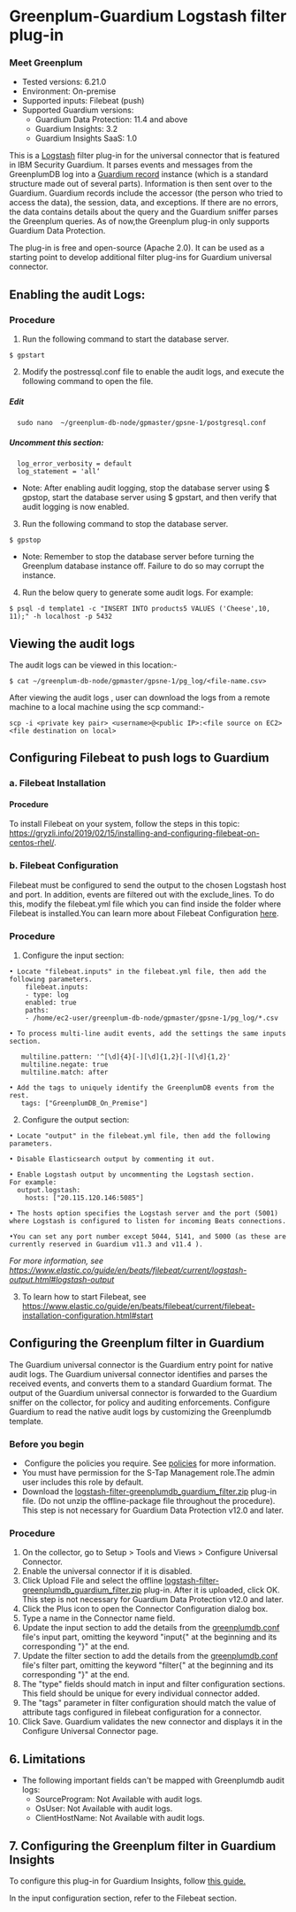 # Greenplum-Guardium Logstash filter plug-in
### Meet Greenplum
* Tested versions: 6.21.0
* Environment: On-premise
* Supported inputs: Filebeat (push)
* Supported Guardium versions:
  * Guardium Data Protection: 11.4 and above
  * Guardium Insights: 3.2
  * Guardium Insights SaaS: 1.0

This is a [Logstash](https://github.com/elastic/logstash) filter plug-in for the universal connector that is featured in IBM Security Guardium. It parses events and messages from the GreenplumDB log into a [Guardium record](https://github.com/IBM/universal-connectors/blob/main/common/src/main/java/com/ibm/guardium/universalconnector/commons/structures/Record.java) instance (which is a standard structure made out of several parts). Information is then sent over to the Guardium. Guardium records include the accessor (the person who tried to access the data), the session, data, and exceptions. If there are no errors, the data contains details about the query and the Guardium sniffer parses the Greenplum queries. As of now,the Greenplum plug-in only supports Guardium Data Protection.

The plug-in is free and open-source (Apache 2.0). It can be used as a starting point to develop additional filter plug-ins for Guardium universal connector.

## Enabling the audit Logs:

### Procedure 
1. Run the following command to start the database server.
```
$ gpstart
```
2. Modify the postressql.conf file to enable the audit logs, and execute the following command to open the file.

##### Edit
``` 
  sudo nano  ~/greenplum-db-node/gpmaster/gpsne-1/postgresql.conf
```
##### Uncomment this section:
```
  log_error_verbosity = default
  log_statement = 'all‘
```
* Note: After enabling audit logging, stop the database server using $ gpstop, start the database server using $ gpstart, and then verify that audit logging is now enabled.

3. Run the following command to stop the database server.
```
$ gpstop
```
* Note: Remember to stop the database server before turning the Greenplum database instance off. Failure to do so may corrupt the instance.

4. Run the below query to generate some audit logs. For example:
```
$ psql -d template1 -c "INSERT INTO products5 VALUES ('Cheese',10, 11);" -h localhost -p 5432
```
## Viewing the audit logs
The audit logs can be viewed in this location:-
```
$ cat ~/greenplum-db-node/gpmaster/gpsne-1/pg_log/<file-name.csv>
```
After viewing the audit logs , user can download the logs from a remote machine to a local machine using the scp command:- 
```
scp -i <private key pair> <username>@<public IP>:<file source on EC2> <file destination on local>
```

## Configuring Filebeat to push logs to Guardium

### a. Filebeat Installation

#### Procedure

To install Filebeat on your system, follow the steps in this topic: https://gryzli.info/2019/02/15/installing-and-configuring-filebeat-on-centos-rhel/.

### b. Filebeat Configuration

Filebeat must be configured to send the output to the chosen Logstash host and port. In addition, events are filtered out with the exclude_lines. To do this, modify the filebeat.yml file which you can find inside the folder where Filebeat is installed.You can learn more about Filebeat Configuration [here](https://www.elastic.co/guide/en/beats/filebeat/current/filebeat-input-log.html#:~:text=include_lines%20edit%20A%20list%20of%20regular%20expressions%20to,the%20list.%20By%20default%2C%20all%20lines%20are%20exported.).

### Procedure

1. Configure the input section:

```
• Locate "filebeat.inputs" in the filebeat.yml file, then add the following parameters.
    filebeat.inputs:
    - type: log
    enabled: true
    paths:
    - /home/ec2-user/greenplum-db-node/gpmaster/gpsne-1/pg_log/*.csv

• To process multi-line audit events, add the settings the same inputs section.

   multiline.pattern: '^[\d]{4}[-][\d]{1,2}[-][\d]{1,2}'
   multiline.negate: true
   multiline.match: after

• Add the tags to uniquely identify the GreenplumDB events from the rest.
   tags: ["GreenplumDB_On_Premise"]

```

2. Configure the output section:
```
• Locate "output" in the filebeat.yml file, then add the following parameters.

• Disable Elasticsearch output by commenting it out.

• Enable Logstash output by uncommenting the Logstash section. 
For example:
  output.logstash:
    hosts: ["20.115.120.146:5085"]

• The hosts option specifies the Logstash server and the port (5001) where Logstash is configured to listen for incoming Beats connections.

•You can set any port number except 5044, 5141, and 5000 (as these are currently reserved in Guardium v11.3 and v11.4 ).
```
_For more information, see https://www.elastic.co/guide/en/beats/filebeat/current/logstash-output.html#logstash-output_


3. To learn how to start Filebeat, see https://www.elastic.co/guide/en/beats/filebeat/current/filebeat-installation-configuration.html#start

## Configuring the Greenplum filter in Guardium
The Guardium universal connector is the Guardium entry point for native audit logs. The Guardium universal connector identifies and parses the received events, and converts them to a standard Guardium format. The output of the Guardium universal connector is forwarded to the Guardium sniffer on the collector, for policy and auditing enforcements. Configure Guardium to read the native audit logs by customizing the Greenplumdb template.

### Before you begin

*  Configure the policies you require. See [policies](/docs/#policies) for more information.
* You must have permission for the S-Tap Management role.The admin user includes this role by default.
* Download the [logstash-filter-greenplumdb_guardium_filter.zip](https://github.com/IBM/universal-connectors/releases/download/v1.5.0/logstash-filter-greenplumdb_guardium_filter.zip) plug-in file. (Do not unzip the offline-package file throughout the procedure). This step is not necessary for Guardium Data Protection v12.0 and later.


### Procedure
1. On the collector, go to Setup > Tools and Views > Configure Universal Connector.
2. Enable the universal connector if it is disabled.
3. Click Upload File and select the offline [logstash-filter-greenplumdb_guardium_filter.zip](https://github.com/IBM/universal-connectors/releases/download/v1.5.0/logstash-filter-greenplumdb_guardium_filter.zip) plug-in. After it is uploaded, click OK. This step is not necessary for Guardium Data Protection v12.0 and later.
4. Click the Plus icon to open the Connector Configuration dialog box.
5. Type a name in the Connector name field.
6. Update the input section to add the details from the [greenplumdb.conf](https://github.com/IBM/universal-connectors/raw/main/filter-plugin/logstash-filter-onPremGreenplumdb-guardium/greenplumdb.conf) file's input part, omitting the keyword "input{" at the beginning and its corresponding "}" at the end.
7. Update the filter section to add the details from the [greenplumdb.conf](https://github.com/IBM/universal-connectors/raw/main/filter-plugin/logstash-filter-onPremGreenplumdb-guardium/greenplumdb.conf) file's filter part, omitting the keyword "filter{" at the beginning and its corresponding "}" at the end.
8. The "type" fields should match in input and filter configuration sections. This field should be unique for every individual connector added.
9. The "tags" parameter in filter configuration should match the value of attribute tags configured in filebeat configuration for a connector.
10. Click Save. Guardium validates the new connector and displays it in the Configure Universal Connector page.

## 6. Limitations

- The following important fields can't be mapped with Greenplumdb audit logs:
  - SourceProgram: Not Available with audit logs.
  - OsUser: Not Available with audit logs.
  - ClientHostName: Not Available with audit logs.

## 7. Configuring the Greenplum filter in Guardium Insights

To configure this plug-in for Guardium Insights, follow [this guide.](/docs/Guardium%20Insights/3.2.x/UC_Configuration_GI.md)

In the input configuration section, refer to the Filebeat section.
